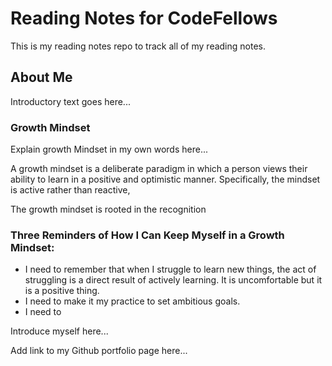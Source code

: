 # Reading Notes for CodeFellows

This is my reading notes repo to track all of my reading notes.

## About Me

Introductory text goes here...

### Growth Mindset

Explain growth Mindset in my own words here...

A growth mindset is a deliberate paradigm in which a person views their ability to learn in a positive and optimistic manner.  Specifically, the mindset is active rather than reactive, 

The growth mindset is rooted in the recognition 

### Three Reminders of How I Can Keep Myself in a Growth Mindset:
- I need to remember that when I struggle to learn new things, the act of struggling is a direct result of actively learning.  It is uncomfortable but it is a positive thing.
- I need to make it my practice to set ambitious goals.
- I need to 

Introduce myself here...

Add link to my Github portfolio page here...
